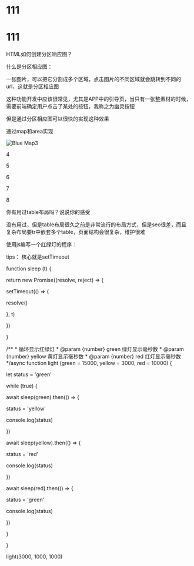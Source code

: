 # 111

# 111

HTML如何创建分区响应图？

什么是分区相应图：

一张图片，可以把它分割成多个区域，点击图片的不同区域就会跳转到不同的url，这就是分区相应图

这种功能开发中应该很常见，尤其是APP中的引导页，当只有一张整素材的时候，需要前端确定用户点击了某处的按钮，我称之为幽灵按钮

但是通过分区相应图可以很快的实现这种效果

通过map和area实现

<p>

<img src="blue.png" usemap="#myMap" alt="Blue Map"/>3 </p>4

<map name="myMap">5

<area href="area1.html" shape="rect" coords="5,8,30,32" alt="area1" />6

<area href="area2.html" shape="rect" coords="34,8,50,32" alt="area2" />7

<area href="other.html" shape="default" alt="default"/>8

</map>

你有用过table布局吗？说说你的感受

没有用过，但是table布局很久之前是非常流行的布局方式，但是seo很差，而且复杂布局要tr中嵌套多个table，页面结构会很复杂，维护很难

使用js编写一个红绿灯的程序：

tips： 核心就是setTimeout

function sleep (t) {

return new Promise((resolve, reject) => {

setTimeout(() => {

resolve()

}, t)

})

}

/** * 循环显示红绿灯 * @param {number} green 绿灯显示毫秒数 * @param {number} yellow 黄灯显示毫秒数 * @param {number} red 红灯显示毫秒数 */async function light (green = 15000, yellow = 3000, red = 10000) {

let status = 'green'

while (true) {

await sleep(green).then(() => {

status = 'yellow'

console.log(status)

})

await sleep(yellow).then(() => {

status = 'red'

console.log(status)

})

await sleep(red).then(() => {

status = 'green'

console.log(status)

})

}

}

light(3000, 1000, 1000)